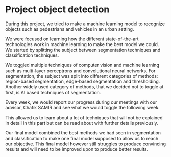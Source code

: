 # Project object detection


During this project, we tried to make a machine learning model to recognize objects such as pedestrians and vehicles in an urban setting.

We were focused on learning how the different state-of-the-art technologies work in machine learning to make the best model we could. We started by splitting the subject between segmentation techniques and classification techniques. 

We toggled multiple techniques of computer vision and machine learning such as multi-layer perceptrons and convolutional neural networks. For segmentation, the subject was split into different categories of methods: region-based segmentation, edge-based segmentation and thresholding. Another widely used category of methods, that we decided not to toggle at first, is AI based techniques of segmentation.

Every week, we would report our progress during our meetings with our advisor, Chafik SAMIR and see what we would toggle the following week.

This allowed us to learn about a lot of techniques that will not be explained in detail in this part but can be read about with further details previously.

Our final model combined the best methods we had seen in segmentation and classification to make one final model supposed to allow us to reach our objective. This final model however still struggles to produce convincing results and will need to be improved upon to produce better results. 
